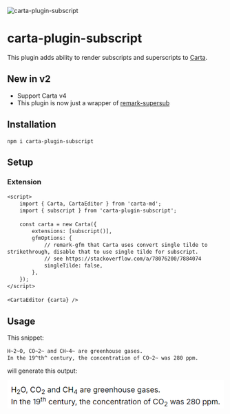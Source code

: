 ![carta-plugin-subscript](https://img.shields.io/npm/v/carta-plugin-subscript)

# carta-plugin-subscript

This plugin adds ability to render subscripts and superscripts to [Carta](https://github.com/BearToCode/carta).

## New in v2

- Support Carta v4
- This plugin is now just a wrapper of [remark-supersub](https://www.npmjs.com/package/remark-supersub)

## Installation

```shell
npm i carta-plugin-subscript
```

## Setup

### Extension

```svelte
<script>
	import { Carta, CartaEditor } from 'carta-md';
	import { subscript } from 'carta-plugin-subscript';

	const carta = new Carta({
		extensions: [subscript()],
		gfmOptions: {
			// remark-gfm that Carta uses convert single tilde to strikethrough, disable that to use single tilde for subscript.
			// see https://stackoverflow.com/a/78076200/7884074
			singleTilde: false,
		},
	});
</script>

<CartaEditor {carta} />
```

## Usage

This snippet:

```
H~2~O, CO~2~ and CH~4~ are greenhouse gases.
In the 19^th^ century, the concentration of CO~2~ was 280 ppm.
```

will generate this output:

![output](./static/output.png)
